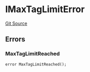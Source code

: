 # IMaxTagLimitError
[Git Source](https://github.com/thrackle-io/tron/blob/3af53b224777c5c1f4e2e734b7757bd798236667/src/common/IErrors.sol)


## Errors
### MaxTagLimitReached

```solidity
error MaxTagLimitReached();
```

